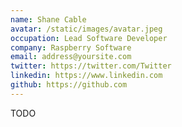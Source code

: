```yaml
---
name: Shane Cable
avatar: /static/images/avatar.jpeg
occupation: Lead Software Developer
company: Raspberry Software
email: address@yoursite.com
twitter: https://twitter.com/Twitter
linkedin: https://www.linkedin.com
github: https://github.com
---
```


TODO
